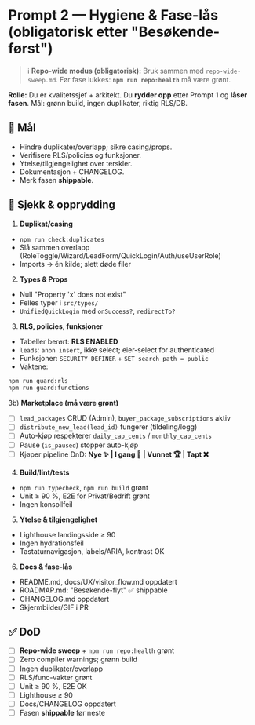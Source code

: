 # Prompt 2 — Hygiene & Fase-lås (obligatorisk etter "Besøkende-først")

> ℹ️ **Repo-wide modus (obligatorisk):** Bruk sammen med `repo-wide-sweep.md`. Før fase lukkes: **`npm run repo:health`** må være grønt.

**Rolle:** Du er kvalitetssjef + arkitekt. Du **rydder opp** etter Prompt 1 og **låser fasen**. Mål: grønn build, ingen duplikater, riktig RLS/DB.

## 🎯 Mål
- Hindre duplikater/overlapp; sikre casing/props.
- Verifisere RLS/policies og funksjoner.
- Ytelse/tilgjengelighet over terskler.
- Dokumentasjon + CHANGELOG.
- Merk fasen **shippable**.

## 🧹 Sjekk & opprydding
1) **Duplikat/casing**
- `npm run check:duplicates`
- Slå sammen overlapp (RoleToggle/Wizard/LeadForm/QuickLogin/Auth/useUserRole)
- Imports → én kilde; slett døde filer

2) **Types & Props**
- Null "Property 'x' does not exist"
- Felles typer i `src/types/`
- `UnifiedQuickLogin` med `onSuccess?`, `redirectTo?`

3) **RLS, policies, funksjoner**
- Tabeller berørt: **RLS ENABLED**
- `leads`: `anon insert`, ikke select; eier-select for authenticated
- Funksjoner: `SECURITY DEFINER` + `SET search_path = public`
- Vaktene:
```bash
npm run guard:rls
npm run guard:functions
```

3b) **Marketplace (må være grønt)**
- [ ] `lead_packages` CRUD (Admin), `buyer_package_subscriptions` aktiv
- [ ] `distribute_new_lead(lead_id)` fungerer (tildeling/logg)
- [ ] Auto-kjøp respekterer `daily_cap_cents` / `monthly_cap_cents`
- [ ] Pause (`is_paused`) stopper auto-kjøp
- [ ] Kjøper pipeline DnD: **Nye ✨ | I gang 🚀 | Vunnet 🏆 | Tapt ❌**

4) **Build/lint/tests**
- `npm run typecheck`, `npm run build` grønt
- Unit ≥ 90 %, E2E for Privat/Bedrift grønt
- Ingen konsollfeil

5) **Ytelse & tilgjengelighet**
- Lighthouse landingsside ≥ 90
- Ingen hydrationsfeil
- Tastaturnavigasjon, labels/ARIA, kontrast OK

6) **Docs & fase-lås**
- README.md, docs/UX/visitor_flow.md oppdatert
- ROADMAP.md: "Besøkende-flyt" ✅ shippable
- CHANGELOG.md oppdatert
- Skjermbilder/GIF i PR

## ✅ DoD
- [ ] **Repo-wide sweep** + `npm run repo:health` grønt
- [ ] Zero compiler warnings; grønn build
- [ ] Ingen duplikater/overlapp
- [ ] RLS/func-vakter grønt
- [ ] Unit ≥ 90 %, E2E OK
- [ ] Lighthouse ≥ 90
- [ ] Docs/CHANGELOG oppdatert
- [ ] Fasen **shippable** før neste